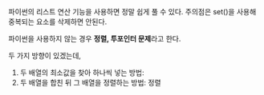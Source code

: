 파이썬의 리스트 연산 기능을 사용하면 정말 쉽게 풀 수 있다. 주의점은 set()을 사용해 중복되는 요소를 삭제하면 안된다.

파이썬을 사용하지 않는 경우 **정렬, 투포인터 문제**라고 한다.

두 가지 방향이 있겠는데, 

1. 두 배열의 최소값을 찾아 하나씩 넣는  방법: 
2. 두 배열을 합친 뒤 그 배열을 정렬하는 방법: 정렬